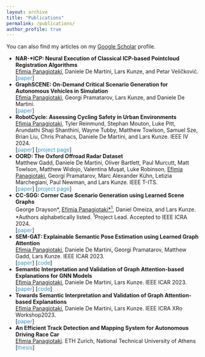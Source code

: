 ```yaml
---
layout: archive
title: "Publications"
permalink: /publications/
author_profile: true
---
```

<head>
<style>
.sparse-list:last-child{
	margin-bottom: 0;
}
.link-in-list {
  color: #39c;
  font-weight: 400;
  text-decoration: none;
}
</style>
</head>

  You can also find my articles on my [Google Scholar](https://scholar.google.com/citations?user=f3wO9MYAAAAJ&hl=en&oi=sra) profile.

<ul class="sparse-list">
	<li>
          <b>NAR-*ICP: Neural Execution of Classical ICP-based Pointcloud Registration Algorithms</b> <br/>
          <u>Efimia Panagiotaki</u>, Daniele De Martini, Lars Kunze, and Petar Veličković. <br/>
          [<a href="https://arxiv.org/abs/2410.11031" class="link-in-list">paper</a>]
        </li>
	<li>
          <b>GraphSCENE: On-Demand Critical Scenario Generation for Autonomous Vehicles in Simulation</b> <br/>
          <u>Efimia Panagiotaki</u>, Georgi Pramatarov, Lars Kunze, and Daniele De Martini. <br/>
          [<a href="https://arxiv.org/abs/2410.13514" class="link-in-list">paper</a>]
        </li>
        <li>
          <b>RobotCycle: Assessing Cycling Safety in Urban Environments</b> <br/>
          <u>Efimia Panagiotaki</u>, Tyler Reinmund, Stephan Mouton, Luke Pitt, Arundathi Shaji Shanthini, Wayne Tubby, Matthew Towlson, Samuel Sze, Brian Liu, Chris Prahacs, Daniele De Martini, and Lars Kunze. IEEE IV 2024. <br/>
          [<a href="https://arxiv.org/abs/2403.07789" class="link-in-list">paper</a>]
          [<a href="https://ori.ox.ac.uk/projects/robotcycle/" class="link-in-list">project page</a>]
        </li>
        <li>
          <b>OORD: The Oxford Offroad Radar Dataset</b> <br/>
          Matthew Gadd, Daniele De Martini, Oliver Bartlett, Paul Murcutt, Matt Towlson, Matthew Widojo, Valentina Muşat, Luke Robinson, <u>Efimia Panagiotaki</u>, Georgi Pramatarov, Marc Alexander Kühn, Letizia Marchegiani, Paul Newman, and Lars Kunze. IEEE T-ITS. <br/>
          [<a href="https://arxiv.org/abs/2403.02845" class="link-in-list">paper</a>]
          [<a href="https://oxford-robotics-institute.github.io/oord-dataset/" class="link-in-list">project page</a>]
        </li>
        <li>
          <b>CC-SGG: Corner Case Scenario Generation using Learned Scene Graphs</b> <br/>
          George Drayson*, <u>Efimia Panagiotaki*<sup>1</sup></u>, Daniel Omeiza, and Lars Kunze. *Authors alphabetically listed. <sup>1</sup>Project Lead. Accepted to IEEE ICRA 2024.<br/>
          [<a href="https://arxiv.org/abs/2309.09844" class="link-in-list">paper</a>]
        </li>
        <li>
          <b>SEM-GAT: Explainable Semantic Pose Estimation using Learned Graph Attention</b> <br/>
          <u>Efimia Panagiotaki</u>, Daniele De Martini, Georgi Pramatarov, Matthew Gadd, Lars Kunze. IEEE ICAR 2023.<br/>
          [<a href="https://arxiv.org/abs/2308.03718" class="link-in-list">paper</a>]
          [<a href="https://github.com/cognitive-robots/SEM-GAT" class="link-in-list">code</a>]
        </li>
        <li>
          <b>Semantic Interpretation and Validation of Graph Attention-based Explanations for GNN Models</b> <br/>
          <u>Efimia Panagiotaki</u>, Daniele De Martini, Lars Kunze. IEEE ICAR 2023.<br/>
          [<a href="https://arxiv.org/abs/2308.04220" class="link-in-list">paper</a>]
          [<a href="https://github.com/cognitive-robots/SEM-GAT" class="link-in-list">code</a>]
        </li>
        <li>
          <b>Towards Semantic Interpretation and Validation of Graph Attention-based Explanations</b> <br/>
          <u>Efimia Panagiotaki</u>, Daniele De Martini, Lars Kunze. IEEE ICRA XRo Workshop2023.<br/>
          [<a href="https://openreview.net/forum?id=ymyQeqatQqQ" class="link-in-list">paper</a>]
        </li>
        <li>
          <b>An Efficient Track Detection and Mapping System for Autonomous Driving Race Car</b> <br/>
          <u>Efimia Panagiotaki</u>. ETH Zurich, National Technical University of Athens<br/>
          [<a href="https://dspace.lib.ntua.gr/xmlui/bitstream/handle/123456789/46773/Diplwmatiki_Efimia_Panagiotaki.pdf" class="link-in-list">thesis</a>]
        </li>
</ul>

